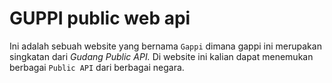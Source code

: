 # GUPPI public web api

Ini adalah sebuah website yang bernama `Gappi` dimana gappi ini merupakan singkatan dari _Gudang Public API._ Di website ini kalian dapat menemukan berbagai `Public API` dari berbagai negara.
